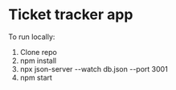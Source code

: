 # Ticket tracker app

To run locally:

1. Clone repo
2. npm install
3. npx json-server --watch db.json --port 3001
4. npm start
